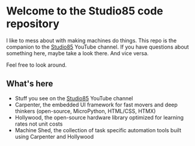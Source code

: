 # Welcome to the Studio85 code repository

I like to mess about with making machines do things. 
This repo is the companion to the [Studio85](https://www.youtube.com/@jshet) YouTube channel.
If you have questions about something here, maybe take a look there. 
And vice versa. 

Feel free to look around.

## What's here

- Stuff you see on the [Studio85](https://www.youtube.com/@jshet) YouTube channel
- Carpenter, the embedded UI framework for fast movers and deep thinkers (open-source, MicroPython, HTML/CSS, HTMX) 
- Hollywood, the open-source hardware library optimized for learning rates not unit costs
- Machine Shed, the collection of task specific automation tools built using Carpenter and Hollywood
